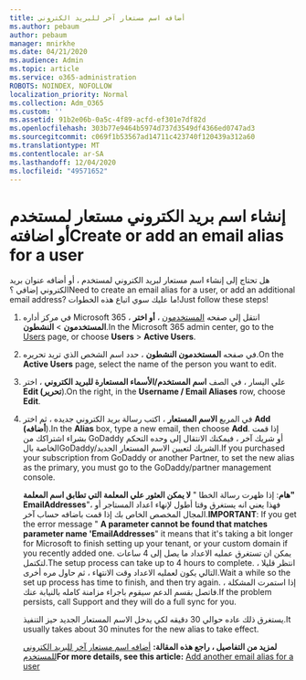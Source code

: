 ```yaml
---
title: أضافه اسم مستعار آخر للبريد الكتروني
ms.author: pebaum
author: pebaum
manager: mnirkhe
ms.date: 04/21/2020
ms.audience: Admin
ms.topic: article
ms.service: o365-administration
ROBOTS: NOINDEX, NOFOLLOW
localization_priority: Normal
ms.collection: Adm_O365
ms.custom: ''
ms.assetid: 91b2e06b-0a5c-4f89-acfd-ef301e7df82d
ms.openlocfilehash: 303b77e9464b5974d737d3549df4366ed0747ad3
ms.sourcegitcommit: c069f1b53567ad14711c423740f120439a312a60
ms.translationtype: MT
ms.contentlocale: ar-SA
ms.lasthandoff: 12/04/2020
ms.locfileid: "49571652"
---
```

# <a name="create-or-add-an-email-alias-for-a-user"></a><span data-ttu-id="33ae3-102">إنشاء اسم بريد الكتروني مستعار لمستخدم أو اضافته</span><span class="sxs-lookup"><span data-stu-id="33ae3-102">Create or add an email alias for a user</span></span>

<span data-ttu-id="33ae3-103">هل تحتاج إلى إنشاء اسم مستعار لبريد الكتروني لمستخدم ، أو أضافه عنوان بريد الكتروني إضافي ؟</span><span class="sxs-lookup"><span data-stu-id="33ae3-103">Need to create an email alias for a user, or add an additional email address?</span></span> <span data-ttu-id="33ae3-104">ما عليك سوي اتباع هذه الخطوات!</span><span class="sxs-lookup"><span data-stu-id="33ae3-104">Just follow these steps!</span></span>
  
1. <span data-ttu-id="33ae3-105">في مركز أداره Microsoft 365 ، انتقل إلى صفحه [المستخدمون](https://go.microsoft.com/fwlink/p/?linkid=834822) ، **أو اختر المستخدمون**  >  **النشطون**.</span><span class="sxs-lookup"><span data-stu-id="33ae3-105">In the Microsoft 365 admin center, go to the [Users](https://go.microsoft.com/fwlink/p/?linkid=834822) page, or choose **Users** > **Active Users**.</span></span>
    
2. <span data-ttu-id="33ae3-106">في صفحه **المستخدمون النشطون** ، حدد اسم الشخص الذي تريد تحريره.</span><span class="sxs-lookup"><span data-stu-id="33ae3-106">On the **Active Users** page, select the name of the person you want to edit.</span></span> 
    
3. <span data-ttu-id="33ae3-107">علي اليسار ، في الصف **اسم المستخدم/الأسماء المستعارة للبريد الكتروني** ، اختر **Edit (تحرير**).</span><span class="sxs-lookup"><span data-stu-id="33ae3-107">On the right, in the **Username / Email Aliases** row, choose **Edit**.</span></span>
    
4. <span data-ttu-id="33ae3-108">في المربع **الاسم المستعار** ، اكتب رسالة بريد الكتروني جديده ، ثم اختر **Add (أضافه**).</span><span class="sxs-lookup"><span data-stu-id="33ae3-108">In the **Alias** box, type a new email, then choose **Add**.</span></span> <span data-ttu-id="33ae3-109">إذا قمت بشراء اشتراكك من GoDaddy أو شريك آخر ، فيمكنك الانتقال إلى وحده التحكم الخاصة بالGoDaddy/الشريك لتعيين الاسم المستعار الجديد.</span><span class="sxs-lookup"><span data-stu-id="33ae3-109">If you purchased your subscription from GoDaddy or another Partner, to set the new alias as the primary, you must go to the GoDaddy/partner management console.</span></span> 
    
    <span data-ttu-id="33ae3-110">**هام**: إذا ظهرت رسالة الخطا " **لا يمكن العثور علي المعلمة التي تطابق اسم المعلمة" EmailAddresses**"، فهذا يعني انه يستغرق وقتا أطول لإنهاء اعداد المستاجر أو المجال المخصص الخاص بك إذا قمت باضافه حساب آخر.</span><span class="sxs-lookup"><span data-stu-id="33ae3-110">**IMPORTANT**: If you get the error message " **A parameter cannot be found that matches parameter name 'EmailAddresses**" it means that it's taking a bit longer for Microsoft to finish setting up your tenant, or your custom domain if you recently added one.</span></span> <span data-ttu-id="33ae3-111">يمكن ان تستغرق عمليه الاعداد ما يصل إلى 4 ساعات لتكتمل.</span><span class="sxs-lookup"><span data-stu-id="33ae3-111">The setup process can take up to 4 hours to complete.</span></span> <span data-ttu-id="33ae3-112">انتظر قليلا ، التالي يكون لعمليه الاعداد وقت الانتهاء ، ثم حاول مره أخرى.</span><span class="sxs-lookup"><span data-stu-id="33ae3-112">Wait a while so the set up process has time to finish, and then try again.</span></span> <span data-ttu-id="33ae3-113">إذا استمرت المشكلة ، فاتصل بقسم الدعم سيقوم باجراء مزامنة كامله بالنيابة عنك.</span><span class="sxs-lookup"><span data-stu-id="33ae3-113">If the problem persists, call Support and they will do a full sync for you.</span></span>
    
    <span data-ttu-id="33ae3-114">يستغرق ذلك عاده حوالي 30 دقيقه لكي يدخل الاسم المستعار الجديد حيز التنفيذ.</span><span class="sxs-lookup"><span data-stu-id="33ae3-114">It usually takes about 30 minutes for the new alias to take effect.</span></span>
    
    <span data-ttu-id="33ae3-115">**لمزيد من التفاصيل ، راجع هذه المقالة:** [أضافه اسم مستعار آخر للبريد الكتروني للمستخدم](https://docs.microsoft.com/microsoft-365/admin/email/add-another-email-alias-for-a-user)</span><span class="sxs-lookup"><span data-stu-id="33ae3-115">**For more details, see this article:** [Add another email alias for a user](https://docs.microsoft.com/microsoft-365/admin/email/add-another-email-alias-for-a-user)</span></span>
    

